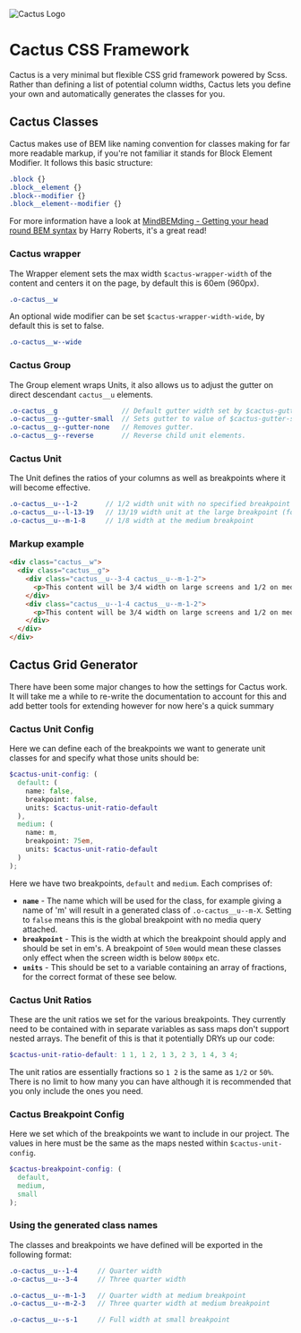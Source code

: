 ![Cactus Logo](http://joedinsdale.co.uk/misc/cactus-logo.png)

# Cactus CSS Framework

Cactus is a very minimal but flexible CSS grid framework powered by Scss. Rather than defining a list of potential column widths, Cactus lets you define your own and automatically generates the classes for you.


## Cactus Classes
Cactus makes use of BEM like naming convention for classes making for far more readable markup, if you're not familiar it stands for Block Element Modifier. It follows this basic structure:

``` scss
.block {}
.block__element {}
.block--modifier {}
.block__element--modifier {}
```

For more information have a look at [MindBEMding - Getting your head round BEM syntax](http://csswizardry.com/2013/01/mindbemding-getting-your-head-round-bem-syntax/) by Harry Roberts, it's a great read!

### Cactus wrapper
The Wrapper element sets the max width `$cactus-wrapper-width` of the content and centers it on the page, by default this is 60em (960px).

``` scss
.o-cactus__w
```

An optional wide modifier can be set `$cactus-wrapper-width-wide`, by default this is set to false.

``` scss
.o-cactus__w--wide
```

### Cactus Group
The Group element wraps Units, it also allows us to adjust the gutter on direct descendant `cactus__u` elements.

``` scss
.o-cactus__g                // Default gutter width set by $cactus-gutter, 32px default.
.o-cactus__g--gutter-small  // Sets gutter to value of $cactus-gutter-small, 8px default.
.o-cactus__g--gutter-none   // Removes gutter.
.o-cactus__g--reverse       // Reverse child unit elements.
```

### Cactus Unit
The Unit defines the ratios of your columns as well as breakpoints where it will become effective.

``` scss
.o-cactus__u--1-2       // 1/2 width unit with no specified breakpoint
.o-cactus__u--l-13-19   // 13/19 width unit at the large breakpoint (for some insane layouts)
.o-cactus__u--m-1-8     // 1/8 width at the medium breakpoint
```

### Markup example

``` html
<div class="cactus__w">
  <div class="cactus__g">
    <div class="cactus__u--3-4 cactus__u--m-1-2">
      <p>This content will be 3/4 width on large screens and 1/2 on medium screens.</p>
    </div>
    <div class="cactus__u--1-4 cactus__u--m-1-2">
      <p>This content will be 3/4 width on large screens and 1/2 on medium screens.</p>
    </div>
  </div>
</div>
```

## Cactus Grid Generator
There have been some major changes to how the settings for Cactus work. It will take me a while to re-write the documentation to account for this and add better tools for extending however for now here's a quick summary


### Cactus Unit Config
Here we can define each of the breakpoints we want to generate unit classes for and specify what those units should be:

``` scss
$cactus-unit-config: (
  default: (
    name: false,
    breakpoint: false,
    units: $cactus-unit-ratio-default
  ),
  medium: (
    name: m,
    breakpoint: 75em,
    units: $cactus-unit-ratio-default
  )
);
```

Here we have two breakpoints, `default` and `medium`. Each comprises of:

- **`name`** - The name which will be used for the class, for example giving a name of 'm' will result in a generated class of `.o-cactus__u--m-X`. Setting to `false` means this is the global breakpoint with no media query attached.
- **`breakpoint`** - This is the width at which the breakpoint should apply and should be set in em's. A breakpoint of `50em` would mean these classes only effect when the screen width is below `800px` etc.
- **`units`** - This should be set to a variable containing an array of fractions, for the correct format of these see below.

### Cactus Unit Ratios
These are the unit ratios we set for the various breakpoints. They currently need to be contained with in separate variables as sass maps don't support nested arrays. The benefit of this is that it potentially DRYs up our code:

``` scss
$cactus-unit-ratio-default: 1 1, 1 2, 1 3, 2 3, 1 4, 3 4;
```

The unit ratios are essentially fractions so `1 2` is the same as `1/2` or `50%`. There is no limit to how many you can have although it is recommended that you only include the ones you need.

### Cactus Breakpoint Config

Here we set which of the breakpoints we want to include in our project. The values in here must be the same as the maps nested within `$cactus-unit-config`.

``` scss
$cactus-breakpoint-config: (
  default,
  medium,
  small
);
```

### Using the generated class names
The classes and breakpoints we have defined will be exported in the following format:

``` scss
.o-cactus__u--1-4     // Quarter width
.o-cactus__u--3-4     // Three quarter width

.o-cactus__u--m-1-3   // Quarter width at medium breakpoint
.o-cactus__u--m-2-3   // Three quarter width at medium breakpoint

.o-cactus__u--s-1     // Full width at small breakpoint
```